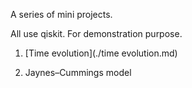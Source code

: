 A series of mini projects.

All use qiskit. For demonstration purpose.

1. [Time evolution](./time evolution.md)

2. Jaynes–Cummings model